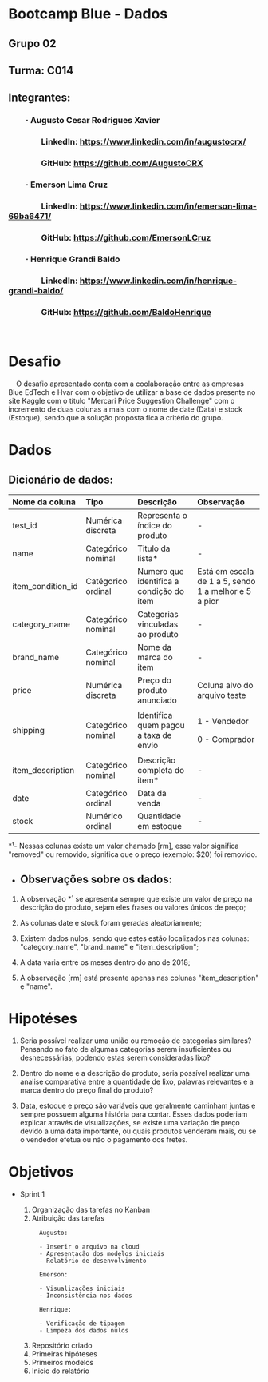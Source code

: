 # Bootcamp Blue - Dados
## Grupo 02
## Turma: C014
## Integrantes:
### &nbsp;&nbsp;&nbsp;&nbsp;&nbsp;&nbsp;&nbsp;&nbsp; · Augusto Cesar Rodrigues Xavier
### &nbsp;&nbsp;&nbsp;&nbsp;&nbsp;&nbsp;&nbsp;&nbsp;&nbsp;&nbsp;&nbsp;&nbsp;&nbsp;&nbsp;&nbsp;&nbsp; LinkedIn: https://www.linkedin.com/in/augustocrx/
### &nbsp;&nbsp;&nbsp;&nbsp;&nbsp;&nbsp;&nbsp;&nbsp;&nbsp;&nbsp;&nbsp;&nbsp;&nbsp;&nbsp;&nbsp;&nbsp; GitHub: https://github.com/AugustoCRX
### &nbsp;&nbsp;&nbsp;&nbsp;&nbsp;&nbsp;&nbsp;&nbsp; · Emerson Lima Cruz
### &nbsp;&nbsp;&nbsp;&nbsp;&nbsp;&nbsp;&nbsp;&nbsp;&nbsp;&nbsp;&nbsp;&nbsp;&nbsp;&nbsp;&nbsp;&nbsp; LinkedIn: https://www.linkedin.com/in/emerson-lima-69ba6471/
### &nbsp;&nbsp;&nbsp;&nbsp;&nbsp;&nbsp;&nbsp;&nbsp;&nbsp;&nbsp;&nbsp;&nbsp;&nbsp;&nbsp;&nbsp;&nbsp; GitHub: https://github.com/EmersonLCruz
### &nbsp;&nbsp;&nbsp;&nbsp;&nbsp;&nbsp;&nbsp;&nbsp; · Henrique Grandi Baldo
### &nbsp;&nbsp;&nbsp;&nbsp;&nbsp;&nbsp;&nbsp;&nbsp;&nbsp;&nbsp;&nbsp;&nbsp;&nbsp;&nbsp;&nbsp;&nbsp; LinkedIn: https://www.linkedin.com/in/henrique-grandi-baldo/
### &nbsp;&nbsp;&nbsp;&nbsp;&nbsp;&nbsp;&nbsp;&nbsp;&nbsp;&nbsp;&nbsp;&nbsp;&nbsp;&nbsp;&nbsp;&nbsp; GitHub: https://github.com/BaldoHenrique

&nbsp;
# Desafio


&nbsp;&nbsp;&nbsp;&nbsp;O desafio apresentado conta com a coolaboração entre as empresas Blue EdTech e Hvar com o objetivo de utilizar a base de dados presente no site Kaggle com o título "Mercari Price Suggestion Challenge" com o incremento de duas colunas a mais com o nome de date (Data) e stock (Estoque), sendo que a solução proposta fica a critério do grupo.

<p></p>

# Dados

## Dicionário de dados:

| Nome da coluna | Tipo | Descrição | Observação |
| :---- | :---- | :--- | :--- |
| test_id | Numérica discreta | Representa o índice do produto | - |
| name | Categórico nominal | Titulo da lista* | - |
| item_condition_id | Catégorico ordinal | Numero que identifica a condição do item | Está em escala de 1 a 5, sendo 1 a melhor e 5 a pior |
| category_name | Categórico nominal | Categorias vinculadas ao produto | - |
| brand_name | Categórico nominal | Nome da marca do item | - |
| price | Numérica discreta | Preço do produto anunciado | Coluna alvo do arquivo teste |
| shipping | Categórico nominal | Identifica quem pagou a taxa de envio | <p>1 - Vendedor</p><p> 0 - Comprador</p> |
| item_description | Categórico nominal | Descrição completa do item* | - |
| date | Categórico ordinal | Data da venda | - |
| stock | Numérico ordinal | Quantidade em estoque | - |

*¹- Nessas colunas existe um valor chamado [rm], esse valor significa "removed" ou removido, significa que o preço (exemplo: $20) foi removido.

<p></p>

- ## Observações sobre os dados:

1. A observação *¹ se apresenta sempre que existe um valor de preço na descrição do produto, sejam eles frases ou valores únicos de preço;

2. As colunas date e stock foram geradas aleatoriamente;

3. Existem dados nulos, sendo que estes estão localizados nas colunas: "category_name", "brand_name" e "item_description";

4. A data varia entre os meses dentro do ano de 2018;

5. A observação [rm] está presente apenas nas colunas "item_description" e "name".

<p></p>

# Hipotéses

<ol>
<li> Seria possível realizar uma união ou remoção de categorias similares? Pensando no fato de algumas categorias serem insuficientes ou desnecessárias, podendo estas serem consideradas lixo?</li>
<p></p>
<li>Dentro do nome e a descrição do produto, seria possível realizar uma analise comparativa entre a quantidade de lixo, palavras relevantes e a marca dentro do preço final do produto?</li>
<p></p>
<li>Data, estoque e preço são variáveis que geralmente caminham juntas e sempre possuem alguma história para contar. Esses dados poderiam explicar através de visualizações, se existe uma variação de preço devido a uma data importante, ou quais produtos venderam mais, ou se o vendedor efetua ou não o pagamento dos fretes.</li>
</ol>

<p></p>

# Objetivos

- Sprint 1
    <ol>
    <li>Organização das tarefas no Kanban</li>
    <li>Atribuição das tarefas</li>
    <p>
        
        Augusto:
        
        - Inserir o arquivo na cloud
        - Apresentação dos modelos iniciais
        - Relatório de desenvolvimento

        Emerson:

        - Visualizações iniciais
        - Inconsistência nos dados

        Henrique:

        - Verificação de tipagem
        - Limpeza dos dados nulos
        
    </p>

    <li>Repositório criado</li>
    <li> Primeiras hipóteses</li>
    <li>Primeiros modelos</li>
    <li>Inicio do relatório</li>
    </ol>

